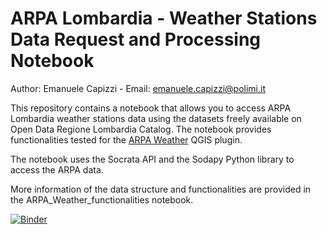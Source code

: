 # ARPA Lombardia - Weather Stations Data Request and Processing Notebook

Author: Emanuele Capizzi - Email: emanuele.capizzi@polimi.it

This repository contains a notebook that allows you to access ARPA Lombardia weather stations data using the datasets freely available on Open Data Regione Lombardia Catalog. The notebook provides functionalities tested for the [ARPA Weather](https://github.com/gisgeolab/ARPA_Weather_plugin) QGIS plugin.

The notebook uses the Socrata API and the Sodapy Python library to access the ARPA data.

More information of the data structure and functionalities are provided in the ARPA_Weather_functionalities notebook.

[![Binder](https://mybinder.org/badge_logo.svg)](https://mybinder.org/v2/gh/capizziemanuele/ARPA_Weather_notebook.git/HEAD)
